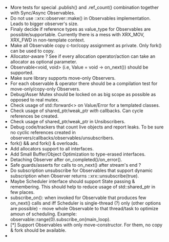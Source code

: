 
 - More tests for special .publish() and .ref_count() combination together with Sync/Async Observables.
 - Do not use ::xrx::observer::make() in Observables implementation. Leads to bigger observer's size.
 - Finaly decide if reference types as value_type for Observables are possible/supportable.
   Currently there is a mess with XRX_MOV, XRX_FWD in non-template context.
 - Make all Observable copy c-tor/copy assignment as private. Only fork() can be used to copy.
 - Allocator-aware ? See if every allocation operator/action can take an allocator as optional parameter.
 - Observable<void, void> (i.e, Value = void -> on_next()) should be supported.
 - Make sure library supports move-only Observers.
 - For each observable & operator there should be a compilation test for move-only/copy-only Observers.
 - Debug/Asser Mutex should be locked on as big scope as possible as opposed to real mutex.
 - Check usage of std::forward<> on Value/Error for a templated classes.
 - Check usage of shared_ptr/weak_ptr *with* callbacks. Can cycle references be created.
 - Check usage of shared_ptr/weak_ptr in Unsibscribers.
 - Debug code/trackers that count live objects and report leaks.
   To be sure no cyclic references created in observers/callbacks/observables/unsubscribers.
 - fork() && and fork() & overloads.
 - Add allocators support to all interfaces.
 - Add Small Buffer/Object Optimization to type-erased interfaces.
 - Detaching Observer after on_completed()/on_error().
 - Safe guards/asserts for calls to on_next() after stream's end ?
 - Do subscription unsubscribe for Observables that support dynamic subscription when Observer returns ::xrx::unsubscribe(true).
 - Maybe Scheduler interface should support State passing & remembering.
   This should help to reduce usage of std::shared_ptr in few places.
 - subscribe_on(): when invoked for Observable that produces few on_next() calls
   and iff Scheduler is single-thread (?) only (other options are possible) - move whole Observable
   to that thread/task to optimize amoun of scheduling. Example: observable::range(0).subscribe_on(main_loop).
 - [*] Support Observables with only move-constructor. For them, no copy & fork should be available.
 - 


